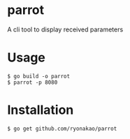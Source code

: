 # parrot
A cli tool to display received parameters

# Usage

```
$ go build -o parrot
$ parrot -p 8080
```

# Installation

```
$ go get github.com/ryonakao/parrot
```
